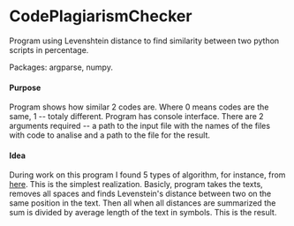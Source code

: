 # CodePlagiarismChecker
Program using Levenshtein distance to find similarity between two python scripts in percentage.

Packages: argparse, numpy.

#### Purpose
Program shows how similar 2 codes are. Where 0 means codes are the same, 1 -- totaly different.
Program has console interface.
There are 2 arguments required -- a path to the input file with the names of the files with code to analise and a path to the file for the result.

#### Idea
During work on this program I found 5 types of algorithm, for instance, from [here](https://habr.com/ru/post/583882/). This is the simplest realization.
Basicly, program takes the texts, removes all spaces and finds Levenstein's distance between two on the same position in the text.
Then all when all distances are summarized the sum is divided by average length of the text in symbols. This is the result.
